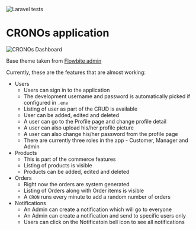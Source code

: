 ![Laravel tests](https://github.com/amitavroy/cronos/actions/workflows/laravel.yml/badge.svg)

# CRONOs application

![CRONOs Dashboard](https://ik.imagekit.io/xqpqzbbjz/cronos/cronos_dashboard_3.jpg?updatedAt=1735098259405)

Base theme taken from [Flowbite admin](https://github.com/themesberg/flowbite-admin-dashboard/tree/main)

Currently, these are the features that are almost working:

- Users
    - Users can sign in to the application
    - The development username and password is automatically picked if configured in `.env`
    - Listing of user as part of the CRUD is available
    - User can be added, edited and deleted
    - A user can go to the Profile page and change profile detail
    - A user can also upload his/her profile picture
    - A user can also change his/her password from the profile page
    - There are currently three roles in the app - Customer, Manager and Admin
- Products
    - This is part of the commerce features
    - Listing of products is visible
    - Products can be added, edited and deleted
- Orders
    - Right now the orders are system generated
    - Listing of Orders along with Order items is visible
    - A `CRON` runs every minute to add a random number of orders
- Notifications
    - An Admin can create a notification which will go to everyone
    - An Admin can create a notification and send to specific users only
    - Users can click on the Notificatoin bell icon to see all notifications
